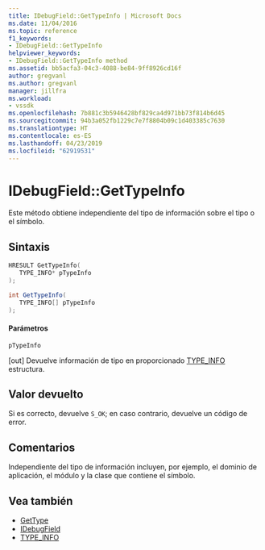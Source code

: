 ```yaml
---
title: IDebugField::GetTypeInfo | Microsoft Docs
ms.date: 11/04/2016
ms.topic: reference
f1_keywords:
- IDebugField::GetTypeInfo
helpviewer_keywords:
- IDebugField::GetTypeInfo method
ms.assetid: bb5acfa3-04c3-4088-be84-9ff8926cd16f
author: gregvanl
ms.author: gregvanl
manager: jillfra
ms.workload:
- vssdk
ms.openlocfilehash: 7b881c3b5946428bf829ca4d971bb73f814b6d45
ms.sourcegitcommit: 94b3a052fb1229c7e7f8804b09c1d403385c7630
ms.translationtype: HT
ms.contentlocale: es-ES
ms.lasthandoff: 04/23/2019
ms.locfileid: "62919531"
---
```

# <a name="idebugfieldgettypeinfo"></a>IDebugField::GetTypeInfo
Este método obtiene independiente del tipo de información sobre el tipo o el símbolo.

## <a name="syntax"></a>Sintaxis

```cpp
HRESULT GetTypeInfo( 
   TYPE_INFO* pTypeInfo
);
```

```csharp
int GetTypeInfo(
   TYPE_INFO[] pTypeInfo
);
```

#### <a name="parameters"></a>Parámetros
 `pTypeInfo`

 [out] Devuelve información de tipo en proporcionado [TYPE_INFO](../../../extensibility/debugger/reference/type-info.md) estructura.

## <a name="return-value"></a>Valor devuelto
 Si es correcto, devuelve `S_OK`; en caso contrario, devuelve un código de error.

## <a name="remarks"></a>Comentarios
 Independiente del tipo de información incluyen, por ejemplo, el dominio de aplicación, el módulo y la clase que contiene el símbolo.

## <a name="see-also"></a>Vea también
- [GetType](../../../extensibility/debugger/reference/idebugfield-gettype.md)
- [IDebugField](../../../extensibility/debugger/reference/idebugfield.md)
- [TYPE_INFO](../../../extensibility/debugger/reference/type-info.md)